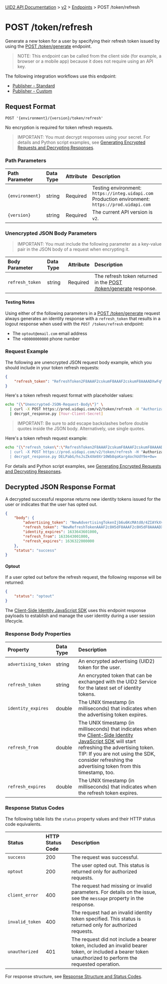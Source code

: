 [UID2 API Documentation](../../README.md) > [v2](../README.md) > [Endpoints](./README.md) > POST /token/refresh

# POST /token/refresh
Generate a new token for a user by specifying their refresh token issued by using the [POST /token/generate](./post-token-generate.md) endpoint.

>NOTE: This endpoint can be called from the client side (for example, a browser or a mobile app) because it does not require using an API key.

The following integration workflows use this endpoint:
* [Publisher - Standard](../guides/publisher-client-side.md)
* [Publisher - Custom](../guides/custom-publisher-integration.md)

## Request Format 

```POST '{environment}/{version}/token/refresh'```

No encryption is required for token refresh requests.

>IMPORTANT: You must decrypt responses using your secret. For details and Python script examples, see [Generating Encrypted Requests and Decrypting Responses](../encryption-decryption.md).

### Path Parameters

| Path Parameter | Data Type | Attribute | Description |
| :--- | :--- | :--- | :--- |
| `{environment}` | string | Required | Testing environment: `https://integ.uidapi.com`<br/>Production environment: `https://prod.uidapi.com` |
| `{version}` | string | Required | The current API version is `v2`. |

###  Unencrypted JSON Body Parameters

>IMPORTANT: You must include the following parameter as a key-value pair in the JSON body of a request when encrypting it.

| Body Parameter | Data Type | Attribute | Description |
| :--- | :--- | :--- | :--- |
| `refresh_token` | string | Required | The refresh token returned in the [POST /token/generate](./post-token-generate.md) response. |


#### Testing Notes

Using either of the following parameters in a [POST /token/generate](./post-token-generate.md) request always generates an identity response with a `refresh_token` that results in a logout response when used with the `POST /token/refresh` endpoint:

- The `optout@email.com` email address
- The `+00000000000` phone number

### Request Example

The following are unencrypted JSON request body example, which you should include in your token refresh requests:

```json
{
    "refresh_token": "RefreshToken2F8AAAF2cskumF8AAAF2cskumF8AAAADXwFq%2F90PYmajV0IPrvo51Biqh7%2FM%2BJOuhfBY8KGUn%2F%2FGsmZr9nf%2BjIWMUO4diOA92kCTF69JdP71Ooo%2ByF3V5yy70UDP6punSEGmhf5XSKFzjQssCtlHnKrJwqFGKpJkYA%3D%3D"
}
```
Here's a token refresh request format with placeholder values:

```sh
echo "{\"Unencrypted-JSON-Request-Body\"}" \
  | curl -X POST https://prod.uidapi.com/v2/token/refresh -H "Authorization: Bearer [Your-Client-API-Key]" \
  | decrypt_response.py [Your-Client-Secret]
```
>IMPORTANT: Be sure to add escape backslashes before double quotes inside the JSON body. Alternatively, use single quotes.

Here's a token refresh request example:

```sh
echo "{\"refresh_token\":\"RefreshToken2F8AAAF2cskumF8AAAF2cskumF8AAAADXwFq%2F90PYmajV0IPrvo51Biqh7%2FM%2BJOuhfBY8KGUn%2F%2FGsmZr9nf%2BjIWMUO4diOA92kCTF69JdP71Ooo%2ByF3V5yy70UDP6punSEGmhf5XSKFzjQssCtlHnKrJwqFGKpJkYA%3D%3D\""}" \
  | curl -X POST https://prod.uidapi.com/v2/token/refresh -H "Authorization: Bearer YourTokenBV3tua4BXNw+HVUFpxLlGy8nWN6mtgMlIk=" \
  | decrypt_response.py DELPabG/hsJsZk4Xm9Xr10Wb8qoKarg4ochUdY9e+Ow=
```

For details and Python script examples, see [Generating Encrypted Requests and Decrypting Responses](../encryption-decryption.md).

## Decrypted JSON Response Format

A decrypted successful response returns new identity tokens issued for the user or indicates that the user has opted out. 

```json
{
    "body": {
        "advertising_token": "NewAdvertisingTokenIjb6u6KcMAtd0/4ZIAYkXvFrMdlZVqfb9LNf99B+1ysE/lBzYVt64pxYxjobJMGbh5q/HsKY7KC0Xo5Rb/Vo8HC4dYOoWXyuGUaL7Jmbw4bzh+3pgokelUGyTX19DfArTeIg7n+8cxWQ=",
        "refresh_token": "NewRefreshTokenAAAF2c8H5dF8AAAF2c8H5dF8AAAADX393Vw94afoVLL6A+qjdSUEisEKx6t42fLgN+2dmTgUavagz0Q6Kp7ghM989hKhZDyAGjHyuAAwm+CX1cO7DWEtMeNUA9vkWDjcIc8yeDZ+jmBtEaw07x/cxoul6fpv2PQ==",
        "identity_expires": 1633643601000,
        "refresh_from": 1633643001000,
        "refresh_expires": 1636322000000
    },
    "status": "success"
}
```

#### Optout

If a user opted out before the refresh request, the following response will be returned:

```json
{
    "status": "optout"
}
```
The [Client-Side Identity JavaScript SDK](../sdks/client-side-identity.md) uses this endpoint response payloads to establish and manage the user identity during a user session lifecycle.

### Response Body Properties

| Property | Data Type | Description |
| :--- | :--- | :--- |
| `advertising_token` | string | An encrypted advertising (UID2) token for the user. |
| `refresh_token` | string | An encrypted token that can be exchanged with the UID2 Service for the latest set of identity tokens. |
| `identity_expires` | double | The UNIX timestamp (in milliseconds) that indicates when the advertising token expires. |
| `refresh_from` | double | The UNIX timestamp (in milliseconds) that indicates when the [Client-Side Identity JavaScript SDK](../sdks/client-side-identity.md) will start refreshing the advertising token.</br>TIP: If you are not using the SDK, consider refreshing the advertising token from this timestamp, too. |
| `refresh_expires` | double | The UNIX timestamp (in milliseconds) that indicates when the refresh token expires. |


### Response Status Codes

The following table lists the `status` property values and their HTTP status code equivalents.

| Status | HTTP Status Code | Description |
| :--- | :--- | :--- |
| `success` | 200 | The request was successful.|
| `optout` | 200 | The user opted out. This status is returned only for authorized requests. |
| `client_error` | 400 | The request had missing or invalid parameters. For details on the issue, see the `message` property in the response.|
| `invalid_token` | 400 | The request had an invalid identity token specified. This status is returned only for authorized requests. |
| `unauthorized` | 401 | The request did not include a bearer token, included an invalid bearer token, or included a bearer token unauthorized to perform the requested operation. |

For response structure, see [Response Structure and Status Codes](../README.md#response-structure-and-status-codes).
